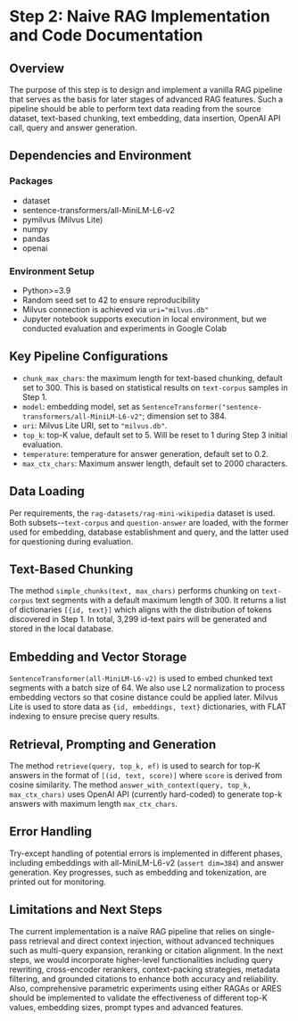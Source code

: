 # Step 2: Naive RAG Implementation and Code Documentation

## Overview
The purpose of this step is to design and implement a vanilla RAG pipeline that serves as the basis for later stages of advanced RAG features. Such a pipeline should be able to perform text data reading from the source dataset, text-based chunking, text embedding, data insertion, OpenAI API call, query and answer generation. 

## Dependencies and Environment
### Packages
- dataset
- sentence-transformers/all-MiniLM-L6-v2
- pymilvus (Milvus Lite)
- numpy
- pandas
- openai
### Environment Setup
- Python>=3.9
- Random seed set to 42 to ensure reproducibility
- Milvus connection is achieved via `uri="milvus.db"`
- Jupyter notebook supports execution in local environment, but we conducted evaluation and experiments in Google Colab

## Key Pipeline Configurations
- `chunk_max_chars`: the maximum length for text-based chunking, default set to 300. This is based on statistical results on `text-corpus` samples in Step 1.
- `model`: embedding model, set as `SentenceTransformer("sentence-transformers/all-MiniLM-L6-v2"`; dimension set to 384.
- `uri`: Milvus Lite URI, set to `"milvus.db"`.
- `top_k`: top-K value, default set to 5. Will be reset to 1 during Step 3 initial evaluation.
- `temperature`: temperature for answer generation, default set to 0.2.
- `max_ctx_chars`: Maximum answer length, default set to 2000 characters.

## Data Loading
Per requirements, the `rag-datasets/rag-mini-wikipedia` dataset is used. Both subsets--`text-corpus` and `question-answer` are loaded, with the former used for embedding, database establishment and query, and the latter used for questioning during evaluation. 

## Text-Based Chunking
The method `simple_chunks(text, max_chars)` performs chunking on `text-corpus` text segments with a default maximum length of 300. It returns a list of dictionaries `[{id, text}]` which aligns with the distribution of tokens discovered in Step 1. In total, 3,299 id-text pairs will be generated and stored in the local database.

## Embedding and Vector Storage
`SentenceTransformer(all-MiniLM-L6-v2)` is used to embed chunked text segments with a batch size of 64. We also use L2 normalization to process embedding vectors so that cosine distance could be applied later. Milvus Lite is used to store data as `{id, embeddings, text}` dictionaries, with FLAT indexing to ensure precise query results.

## Retrieval, Prompting and Generation
The method `retrieve(query, top_k, ef)` is used to search for top-K answers in the format of `[(id, text, score)]` where `score` is derived from cosine similarity. The method `answer_with_context(query, top_k, max_ctx_chars)` uses OpenAI API (currently hard-coded) to generate top-k answers with maximum length `max_ctx_chars`. 

## Error Handling
Try-except handling of potential errors is implemented in different phases, including embeddings with all-MiniLM-L6-v2 (`assert dim=384`) and answer generation. Key progresses, such as embedding and tokenization, are printed out for monitoring.

## Limitations and Next Steps
The current implementation is a naïve RAG pipeline that relies on single-pass retrieval and direct context injection, without advanced techniques such as multi-query expansion, reranking or citation alignment. In the next steps, we would incorporate higher-level functionalities including query rewriting, cross-encoder rerankers, context-packing strategies, metadata filtering, and grounded citations to enhance both accuracy and reliability. Also, comprehensive parametric experiments using either RAGAs or ARES should be implemented to validate the effectiveness of different top-K values, embedding sizes, prompt types and advanced features.
